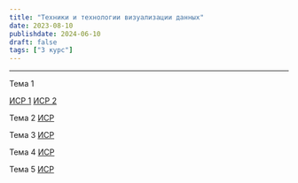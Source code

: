 ```yaml
---
title: "Техники и технологии визуализации данных"
date: 2023-08-10
publishdate: 2024-06-10
draft: false
tags: ["3 курс"]
---
```


---

Тема 1

[ИСР 1](https://disk.yandex.ru/i/FmVZieniguOQvw)
[ИСР 2](https://disk.yandex.ru/i/0rPjgAU-XWk9FA)

Тема 2 
[ИСР](https://disk.yandex.ru/i/DnZKMwk3Nqh_ow)

Тема 3
[ИСР](https://disk.yandex.ru/i/cX7XI6NwLyZnlw)

Тема 4
[ИСР](https://disk.yandex.ru/i/UNZEP5xO_G1hQQ)

Тема 5
[ИСР](https://disk.yandex.ru/i/EV38Va8dOU1rLA)
